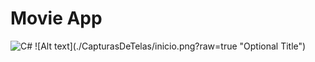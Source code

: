 # Movie App
<img alt="C#" src="https://img.shields.io/badge/c%23%20-%23239120.svg?&style=for-the-badge&logo=c-sharp&logoColor=white"/>
![Alt text](./CapturasDeTelas/inicio.png?raw=true "Optional Title")
